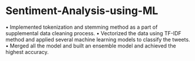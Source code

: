 # Sentiment-Analysis-using-ML
• Implemented tokenization and stemming method as a part of supplemental data cleaning process.
• Vectorized the data using TF-IDF method and applied several machine learning models to classify the tweets.
• Merged all the model and built an ensemble model and achieved the highest accuracy.
